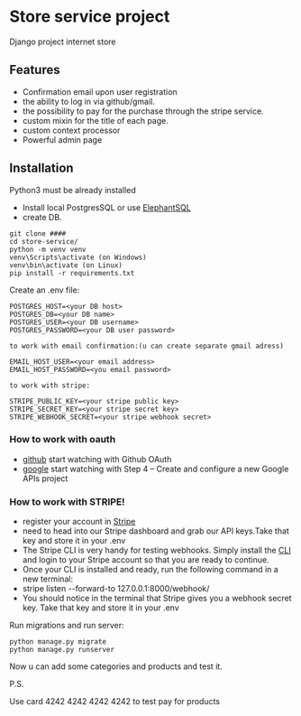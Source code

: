 # Store service project

Django project internet store

## Features
 - Confirmation email upon user registration
 - the ability to log in via github/gmail.
 - the possibility to pay for the purchase through the stripe service.
 - custom mixin for the title of each page.
 - custom context processor
 - Powerful admin page



## Installation
Python3 must be already installed

- Install local PostgresSQL or use [ElephantSQL](https://www.elephantsql.com/)
- create DB.


```shell
git clone ####
cd store-service/
python -m venv venv
venv\Scripts\activate (on Windows)
venv\bin\activate (on Linux)
pip install -r requirements.txt
```

Create an .env file:
````
POSTGRES_HOST=<your DB host>
POSTGRES_DB=<your DB name>
POSTGRES_USER=<your DB username>
POSTGRES_PASSWORD=<your DB user password>

to work with email confirmation:(u can create separate gmail adress)

EMAIL_HOST_USER=<your email address>  
EMAIL_HOST_PASSWORD=<you email password> 

to work with stripe:

STRIPE_PUBLIC_KEY=<your stripe public key>
STRIPE_SECRET_KEY=<your stripe secret key>
STRIPE_WEBHOOK_SECRET=<your stripe webhook secret>

````






### How to work with oauth
 - [github](https://learndjango.com/tutorials/django-allauth-tutorial) 
start watching with Github OAuth
 - [google](https://www.section.io/engineering-education/django-google-oauth/) 
start watching with Step 4 – Create and configure a new Google APIs project


### How to work with STRIPE!
 - register your account in [Stripe](https://stripe.com/)
 - need to head into our Stripe dashboard and grab our API keys.Take that key and store it in your .env
 - The Stripe CLI is very handy for testing webhooks. Simply install the [CLI](https://stripe.com/docs/stripe-cli) and login to your Stripe account so that you are ready to continue.
 - Once your CLI is installed and ready, run the following command in a new terminal: 
 - stripe listen --forward-to 127.0.0.1:8000/webhook/
 - You should notice in the terminal that Stripe gives you a webhook secret key. Take that key and store it in your .env


Run migrations and run server:
````
python manage.py migrate
python manage.py runserver
````

Now u can add some categories and products and test it.

P.S.

Use card 4242 4242 4242 4242 to test pay for products

